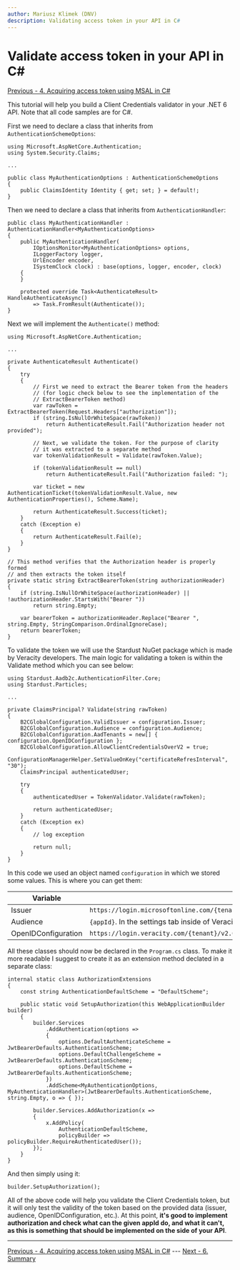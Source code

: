 ```yaml
---
author: Mariusz Klimek (DNV)
description: Validating access token in your API in C#
---
```


# Validate access token in your API in C#

[Previous - 4. Acquiring access token using MSAL in C#](4-msal-access-token.md)

This tutorial will help you build a Client Credentials validator in your .NET 6 API. Note that all code samples are for C#.

First we need to declare a class that inherits from `AuthenticationSchemeOptions`:

```
using Microsoft.AspNetCore.Authentication;
using System.Security.Claims;

...

public class MyAuthenticationOptions : AuthenticationSchemeOptions
{
    public ClaimsIdentity Identity { get; set; } = default!;
}
```

Then we need to declare a class that inherits from `AuthenticationHandler`:

```
public class MyAuthenticationHandler : AuthenticationHandler<MyAuthenticationOptions>
{
    public MyAuthenticationHandler(
        IOptionsMonitor<MyAuthenticationOptions> options,
        ILoggerFactory logger,
        UrlEncoder encoder,
        ISystemClock clock) : base(options, logger, encoder, clock)
    {
    }
 
    protected override Task<AuthenticateResult> HandleAuthenticateAsync() 
        => Task.FromResult(Authenticate());
}
```

Next we will implement the `Authenticate()` method:

```
using Microsoft.AspNetCore.Authentication;

...

private AuthenticateResult Authenticate()
{
    try
    {
        // First we need to extract the Bearer token from the headers
        // (for logic check below to see the implementation of the 
        // ExtractBearerToken method)
        var rawToken = ExtractBearerToken(Request.Headers["authorization"]);
        if (string.IsNullOrWhiteSpace(rawToken))
            return AuthenticateResult.Fail("Authorization header not provided");

        // Next, we validate the token. For the purpose of clarity 
        // it was extracted to a separate method
        var tokenValidationResult = Validate(rawToken.Value);

        if (tokenValidationResult == null)
            return AuthenticateResult.Fail("Authorization failed: ");

        var ticket = new AuthenticationTicket(tokenValidationResult.Value, new AuthenticationProperties(), Scheme.Name);

        return AuthenticateResult.Success(ticket);
    }
    catch (Exception e)
    {
        return AuthenticateResult.Fail(e);
    }
}

// This method verifies that the Authorization header is properly formed
// and then extracts the token itself
private static string ExtractBearerToken(string authorizationHeader)
{
    if (string.IsNullOrWhiteSpace(authorizationHeader) || !authorizationHeader.StartsWith("Bearer "))
        return string.Empty;

    var bearerToken = authorizationHeader.Replace("Bearer ", string.Empty, StringComparison.OrdinalIgnoreCase);
    return bearerToken;
}
```

To validate the token we will use the Stardust NuGet package which is made by Veracity developers. The main logic for validating a token is within the Validate method which you can see below:

```
using Stardust.Aadb2c.AuthenticationFilter.Core;
using Stardust.Particles;

...

private ClaimsPrincipal? Validate(string rawToken)
{
    B2CGlobalConfiguration.ValidIssuer = configuration.Issuer;
    B2CGlobalConfiguration.Audience = configuration.Audience;
    B2CGlobalConfiguration.AadTenants = new[] { configuration.OpenIDConfiguration };
    B2CGlobalConfiguration.AllowClientCredentialsOverV2 = true;
    ConfigurationManagerHelper.SetValueOnKey("certificateRefresInterval", "30");
    ClaimsPrincipal authenticatedUser;

    try
    {
        authenticatedUser = TokenValidator.Validate(rawToken);

        return authenticatedUser;
    }
    catch (Exception ex)
    {
        // log exception

        return null;
    }
}
```

In this code we used an object named `configuration` in which we stored some values. This is where you can get them:

|Variable|Where to get it|
|--|--|
|Issuer|`https://login.microsoftonline.com/{tenant}/v2.0/;https://dnvglb2cprod.b2clogin.com/{tenant}/v2.0/;https://login.veracity.com/{tenant}/v2.0/`|
|Audience|`{appId}`. In the settings tab inside of Veracity Resource.|
|OpenIDConfiguration|`https://login.veracity.com/{tenant}/v2.0/.well-known/openid-configuration?p=B2C_1A_SignInWithADFSIdp`|

All these classes should now be declared in the `Program.cs` class. To make it more readable I suggest to create it as an extension method declated in a separate class:

```
internal static class AuthorizationExtensions
{
    const string AuthenticationDefaultScheme = "DefaultScheme";

    public static void SetupAuthorization(this WebApplicationBuilder builder)
    {
        builder.Services
            .AddAuthentication(options =>
            {
                options.DefaultAuthenticateScheme = JwtBearerDefaults.AuthenticationScheme;
                options.DefaultChallengeScheme = JwtBearerDefaults.AuthenticationScheme;
                options.DefaultScheme = JwtBearerDefaults.AuthenticationScheme;
            })
            .AddScheme<MyAuthenticationOptions, MyAuthenticationHandler>(JwtBearerDefaults.AuthenticationScheme, string.Empty, o => { });

        builder.Services.AddAuthorization(x =>
        {
            x.AddPolicy(
                AuthenticationDefaultScheme,
                policyBuilder => policyBuilder.RequireAuthenticatedUser());
        });
    }
}
```

And then simply using it:

```
builder.SetupAuthorization();
```

All of the above code will help you validate the Client Credentials token, but it will only test the validity of the token based on the provided data (issuer, audience, OpenIDConfiguration, etc.). At this point, **it's good to implement authorization and check what can the given appId do, and what it can't, as this is something that should be implemented on the side of your API**.

---

[Previous - 4. Acquiring access token using MSAL in C#](4-msal-access-token.md) --- [Next - 6. Summary](6-summary.md)

